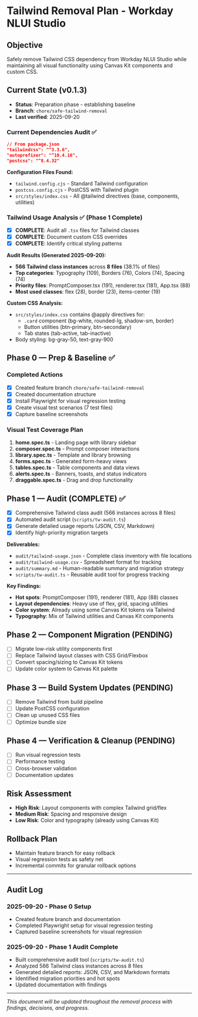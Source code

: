 # Tailwind Removal Plan - Workday NLUI Studio

## Objective
Safely remove Tailwind CSS dependency from Workday NLUI Studio while maintaining all visual functionality using Canvas Kit components and custom CSS.

## Current State (v0.1.3)
- **Status**: Preparation phase - establishing baseline
- **Branch**: `chore/safe-tailwind-removal`
- **Last verified**: 2025-09-20

### Current Dependencies Audit ✅
```json
// From package.json
"tailwindcss": "^3.3.6",
"autoprefixer": "^10.4.16",
"postcss": "^8.4.32"
```

**Configuration Files Found:**
- `tailwind.config.cjs` - Standard Tailwind configuration
- `postcss.config.cjs` - PostCSS with Tailwind plugin
- `src/styles/index.css` - All @tailwind directives (base, components, utilities)

### Tailwind Usage Analysis ✅ (Phase 1 Complete)
- [x] **COMPLETE**: Audit all `.tsx` files for Tailwind classes
- [x] **COMPLETE**: Document custom CSS overrides
- [x] **COMPLETE**: Identify critical styling patterns

**Audit Results (Generated 2025-09-20):**
- **566 Tailwind class instances** across **8 files** (38.1% of files)
- **Top categories**: Typography (109), Borders (76), Colors (74), Spacing (74)
- **Priority files**: PromptComposer.tsx (191), renderer.tsx (181), App.tsx (88)
- **Most used classes**: flex (28), border (23), items-center (19)

**Custom CSS Analysis:**
- `src/styles/index.css` contains @apply directives for:
  - `.card` component (bg-white, rounded-lg, shadow-sm, border)
  - Button utilities (btn-primary, btn-secondary)
  - Tab states (tab-active, tab-inactive)
- Body styling: bg-gray-50, text-gray-900

## Phase 0 — Prep & Baseline ✅

### Completed Actions
- [x] Created feature branch `chore/safe-tailwind-removal`
- [x] Created documentation structure
- [x] Install Playwright for visual regression testing
- [x] Create visual test scenarios (7 test files)
- [x] Capture baseline screenshots

### Visual Test Coverage Plan
1. **home.spec.ts** - Landing page with library sidebar
2. **composer.spec.ts** - Prompt composer interactions
3. **library.spec.ts** - Template and library browsing
4. **forms.spec.ts** - Generated form-heavy views
5. **tables.spec.ts** - Table components and data views
6. **alerts.spec.ts** - Banners, toasts, and status indicators
7. **draggable.spec.ts** - Drag and drop functionality

## Phase 1 — Audit (COMPLETE) ✅
- [x] Comprehensive Tailwind class audit (566 instances across 8 files)
- [x] Automated audit script (`scripts/tw-audit.ts`)
- [x] Generate detailed usage reports (JSON, CSV, Markdown)
- [x] Identify high-priority migration targets

**Deliverables:**
- `audit/tailwind-usage.json` - Complete class inventory with file locations
- `audit/tailwind-usage.csv` - Spreadsheet format for tracking
- `audit/summary.md` - Human-readable summary and migration strategy
- `scripts/tw-audit.ts` - Reusable audit tool for progress tracking

**Key Findings:**
- **Hot spots**: PromptComposer (191), renderer (181), App (88) classes
- **Layout dependencies**: Heavy use of flex, grid, spacing utilities
- **Color system**: Already using some Canvas Kit tokens via Tailwind
- **Typography**: Mix of Tailwind utilities and Canvas Kit components

## Phase 2 — Component Migration (PENDING)
- [ ] Migrate low-risk utility components first
- [ ] Replace Tailwind layout classes with CSS Grid/Flexbox
- [ ] Convert spacing/sizing to Canvas Kit tokens
- [ ] Update color system to Canvas Kit palette

## Phase 3 — Build System Updates (PENDING)
- [ ] Remove Tailwind from build pipeline
- [ ] Update PostCSS configuration
- [ ] Clean up unused CSS files
- [ ] Optimize bundle size

## Phase 4 — Verification & Cleanup (PENDING)
- [ ] Run visual regression tests
- [ ] Performance testing
- [ ] Cross-browser validation
- [ ] Documentation updates

## Risk Assessment
- **High Risk**: Layout components with complex Tailwind grid/flex
- **Medium Risk**: Spacing and responsive design
- **Low Risk**: Color and typography (already using Canvas Kit)

## Rollback Plan
- Maintain feature branch for easy rollback
- Visual regression tests as safety net
- Incremental commits for granular rollback options

---

## Audit Log

### 2025-09-20 - Phase 0 Setup
- Created feature branch and documentation
- Completed Playwright setup for visual regression testing
- Captured baseline screenshots for visual regression

### 2025-09-20 - Phase 1 Audit Complete
- Built comprehensive audit tool (`scripts/tw-audit.ts`)
- Analyzed 566 Tailwind class instances across 8 files
- Generated detailed reports: JSON, CSV, and Markdown formats
- Identified migration priorities and hot spots
- Updated documentation with findings

---

*This document will be updated throughout the removal process with findings, decisions, and progress.*